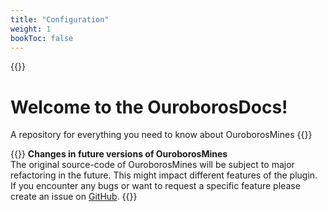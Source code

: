 ```yaml
---
title: "Configuration"
weight: 1
bookToc: false
---
```


{{<centered>}}
# Welcome to the OuroborosDocs!
A repository for everything you need to know about OuroborosMines
{{</centered>}}

{{<hint warning>}}
**Changes in future versions of OuroborosMines**  
The original source-code of OuroborosMines will be subject to major refactoring in the future.
This might impact different features of the plugin. If you encounter any bugs or want to request a specific feature please create an issue on [GitHub](https://github.com/Th3Shadowbroker/OuroborosMines/issues/new/choose). 
{{</hint>}}
